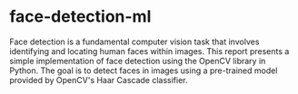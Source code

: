 # face-detection-ml

Face detection is a fundamental computer vision task that involves identifying and locating human faces within images. This report presents a simple implementation of face detection using the OpenCV library in Python. The goal is to detect faces in images using a pre-trained model provided by OpenCV's Haar Cascade classifier.
